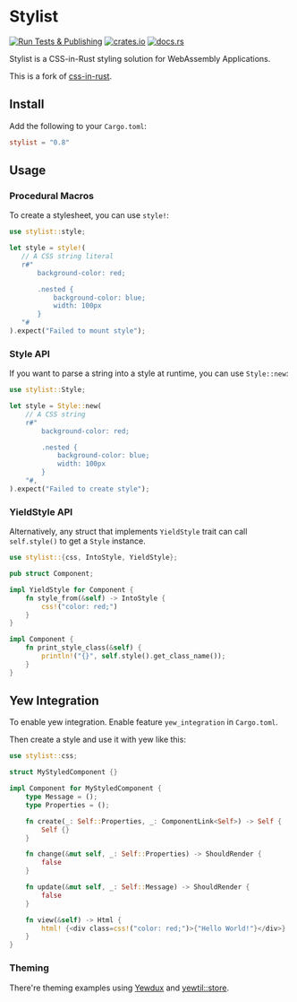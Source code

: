 # Stylist

[![Run Tests & Publishing](https://github.com/futursolo/stylist-rs/actions/workflows/everything.yml/badge.svg)](https://github.com/futursolo/stylist-rs/actions/workflows/everything.yml)
[![crates.io](https://img.shields.io/crates/v/stylist)](https://crates.io/crates/stylist)
[![docs.rs](https://docs.rs/stylist/badge.svg)](https://docs.rs/stylist/)

Stylist is a CSS-in-Rust styling solution for WebAssembly Applications.

This is a fork of [css-in-rust](https://github.com/lukidoescode/css-in-rust).

## Install

Add the following to your `Cargo.toml`:

```toml
stylist = "0.8"
```

## Usage

### Procedural Macros

To create a stylesheet, you can use `style!`:

```rust
use stylist::style;

let style = style!(
   // A CSS string literal
   r#"
       background-color: red;

       .nested {
           background-color: blue;
           width: 100px
       }
   "#
).expect("Failed to mount style");
```
### Style API

If you want to parse a string into a style at runtime, you can use `Style::new`:

```rust
use stylist::Style;

let style = Style::new(
    // A CSS string
    r#"
        background-color: red;

        .nested {
            background-color: blue;
            width: 100px
        }
    "#,
).expect("Failed to create style");
```

### YieldStyle API

Alternatively, any struct that implements `YieldStyle` trait can call
`self.style()` to get a `Style` instance.

```rust
use stylist::{css, IntoStyle, YieldStyle};

pub struct Component;

impl YieldStyle for Component {
    fn style_from(&self) -> IntoStyle {
        css!("color: red;")
    }
}

impl Component {
    fn print_style_class(&self) {
        println!("{}", self.style().get_class_name());
    }
}
```

## Yew Integration

To enable yew integration. Enable feature `yew_integration` in `Cargo.toml`.

Then create a style and use it with yew like this:

```rust
use stylist::css;

struct MyStyledComponent {}

impl Component for MyStyledComponent {
    type Message = ();
    type Properties = ();

    fn create(_: Self::Properties, _: ComponentLink<Self>) -> Self {
        Self {}
    }

    fn change(&mut self, _: Self::Properties) -> ShouldRender {
        false
    }

    fn update(&mut self, _: Self::Message) -> ShouldRender {
        false
    }

    fn view(&self) -> Html {
        html! {<div class=css!("color: red;")>{"Hello World!"}</div>}
    }
}
```

### Theming

There're theming examples using
[Yewdux](https://github.com/futursolo/stylist-rs/tree/master/examples/yew-theme-yewdux)
and [yewtil::store](https://github.com/futursolo/stylist-rs/tree/master/examples/yew-theme-agent).
